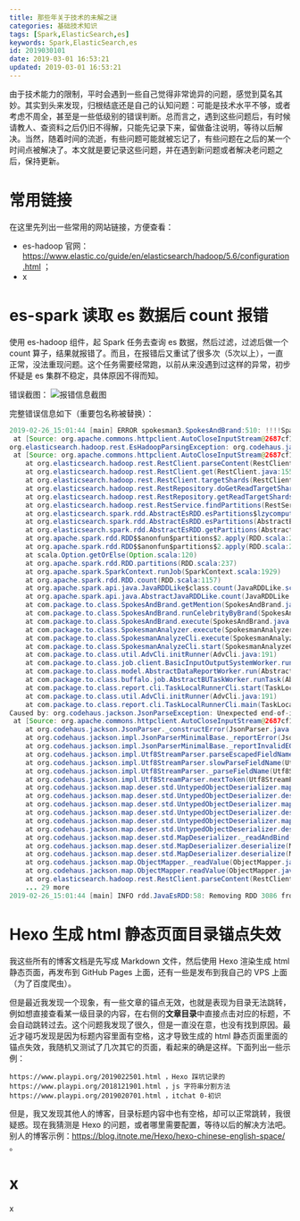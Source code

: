 ```yaml
---
title: 那些年关于技术的未解之谜
categories: 基础技术知识
tags: [Spark,ElasticSearch,es]
keywords: Spark,ElasticSearch,es
id: 2019030101
date: 2019-03-01 16:53:21
updated: 2019-03-01 16:53:21
---
```



由于技术能力的限制，平时会遇到一些自己觉得非常诡异的问题，感觉到莫名其妙。其实到头来发现，归根结底还是自己的认知问题：可能是技术水平不够，或者考虑不周全，甚至是一些低级别的错误判断。总而言之，遇到这些问题后，有时候请教人、查资料之后仍旧不得解，只能先记录下来，留做备注说明，等待以后解决。当然，随着时间的流逝，有些问题可能就被忘记了，有些问题在之后的某一个时间点被解决了。本文就是要记录这些问题，并在遇到新问题或者解决老问题之后，保持更新。


<!-- more -->


# 常用链接


在这里先列出一些常用的网站链接，方便查看：
- es-hadoop 官网：https://www.elastic.co/guide/en/elasticsearch/hadoop/5.6/configuration.html ；
- x


# es-spark 读取 es 数据后 count 报错


使用 es-hadoop 组件，起 Spark 任务去查询 es 数据，然后过滤，过滤后做一个 count 算子，结果就报错了。而且，在报错后又重试了很多次（5次以上），一直正常，没法重现问题。这个任务需要经常跑，以前从来没遇到过这样的异常，初步怀疑是 es 集群不稳定，具体原因不得而知。

错误截图：
![报错信息截图](https://ws1.sinaimg.cn/large/b7f2e3a3gy1g0pyfelevwj20vj0mr0w0.jpg "报错信息截图")

完整错误信息如下（重要包名称被替换）：
````java
2019-02-26_15:01:44 [main] ERROR spokesman3.SpokesAndBrand:510: !!!!Spark 出错: org.codehaus.jackson.JsonParseException: Unexpected end-of-input in field name
 at [Source: org.apache.commons.httpclient.AutoCloseInputStream@2687cf14; line: 1, column: 17581]
org.elasticsearch.hadoop.rest.EsHadoopParsingException: org.codehaus.jackson.JsonParseException: Unexpected end-of-input in field name
 at [Source: org.apache.commons.httpclient.AutoCloseInputStream@2687cf14; line: 1, column: 17581]
	at org.elasticsearch.hadoop.rest.RestClient.parseContent(RestClient.java:171)
	at org.elasticsearch.hadoop.rest.RestClient.get(RestClient.java:155)
	at org.elasticsearch.hadoop.rest.RestClient.targetShards(RestClient.java:357)
	at org.elasticsearch.hadoop.rest.RestRepository.doGetReadTargetShards(RestRepository.java:306)
	at org.elasticsearch.hadoop.rest.RestRepository.getReadTargetShards(RestRepository.java:297)
	at org.elasticsearch.hadoop.rest.RestService.findPartitions(RestService.java:241)
	at org.elasticsearch.spark.rdd.AbstractEsRDD.esPartitions$lzycompute(AbstractEsRDD.scala:73)
	at org.elasticsearch.spark.rdd.AbstractEsRDD.esPartitions(AbstractEsRDD.scala:72)
	at org.elasticsearch.spark.rdd.AbstractEsRDD.getPartitions(AbstractEsRDD.scala:44)
	at org.apache.spark.rdd.RDD$$anonfun$partitions$2.apply(RDD.scala:239)
	at org.apache.spark.rdd.RDD$$anonfun$partitions$2.apply(RDD.scala:237)
	at scala.Option.getOrElse(Option.scala:120)
	at org.apache.spark.rdd.RDD.partitions(RDD.scala:237)
	at org.apache.spark.SparkContext.runJob(SparkContext.scala:1929)
	at org.apache.spark.rdd.RDD.count(RDD.scala:1157)
	at org.apache.spark.api.java.JavaRDDLike$class.count(JavaRDDLike.scala:440)
	at org.apache.spark.api.java.AbstractJavaRDDLike.count(JavaRDDLike.scala:46)
	at com.package.to.class.SpokesAndBrand.getMention(SpokesAndBrand.java:508)
	at com.package.to.class.SpokesAndBrand.runCelebrityByBrand(SpokesAndBrand.java:185)
	at com.package.to.class.SpokesAndBrand.execute(SpokesAndBrand.java:116)
	at com.package.to.class.SpokesmanAnalyzer.execute(SpokesmanAnalyzer.java:162)
	at com.package.to.class.SpokesmanAnalyzeCli.execute(SpokesmanAnalyzeCli.java:154)
	at com.package.to.class.SpokesmanAnalyzeCli.start(SpokesmanAnalyzeCli.java:75)
	at com.package.to.class.util.AdvCli.initRunner(AdvCli.java:191)
	at com.package.to.class.job.client.BasicInputOutputSystemWorker.run(BasicInputOutputSystemWorker.java:79)
	at com.package.to.class.model.AbstractDataReportWorker.run(AbstractDataReportWorker.java:122)
	at com.package.to.class.buffalo.job.AbstractBUTaskWorker.runTask(AbstractBUTaskWorker.java:63)
	at com.package.to.class.report.cli.TaskLocalRunnerCli.start(TaskLocalRunnerCli.java:110)
	at com.package.to.class.util.AdvCli.initRunner(AdvCli.java:191)
	at com.package.to.class.report.cli.TaskLocalRunnerCli.main(TaskLocalRunnerCli.java:43)
Caused by: org.codehaus.jackson.JsonParseException: Unexpected end-of-input in field name
 at [Source: org.apache.commons.httpclient.AutoCloseInputStream@2687cf14; line: 1, column: 17581]
	at org.codehaus.jackson.JsonParser._constructError(JsonParser.java:1433)
	at org.codehaus.jackson.impl.JsonParserMinimalBase._reportError(JsonParserMinimalBase.java:521)
	at org.codehaus.jackson.impl.JsonParserMinimalBase._reportInvalidEOF(JsonParserMinimalBase.java:454)
	at org.codehaus.jackson.impl.Utf8StreamParser.parseEscapedFieldName(Utf8StreamParser.java:1503)
	at org.codehaus.jackson.impl.Utf8StreamParser.slowParseFieldName(Utf8StreamParser.java:1404)
	at org.codehaus.jackson.impl.Utf8StreamParser._parseFieldName(Utf8StreamParser.java:1231)
	at org.codehaus.jackson.impl.Utf8StreamParser.nextToken(Utf8StreamParser.java:495)
	at org.codehaus.jackson.map.deser.std.UntypedObjectDeserializer.mapObject(UntypedObjectDeserializer.java:219)
	at org.codehaus.jackson.map.deser.std.UntypedObjectDeserializer.deserialize(UntypedObjectDeserializer.java:47)
	at org.codehaus.jackson.map.deser.std.UntypedObjectDeserializer.mapArray(UntypedObjectDeserializer.java:165)
	at org.codehaus.jackson.map.deser.std.UntypedObjectDeserializer.deserialize(UntypedObjectDeserializer.java:51)
	at org.codehaus.jackson.map.deser.std.UntypedObjectDeserializer.mapArray(UntypedObjectDeserializer.java:165)
	at org.codehaus.jackson.map.deser.std.UntypedObjectDeserializer.deserialize(UntypedObjectDeserializer.java:51)
	at org.codehaus.jackson.map.deser.std.MapDeserializer._readAndBind(MapDeserializer.java:319)
	at org.codehaus.jackson.map.deser.std.MapDeserializer.deserialize(MapDeserializer.java:249)
	at org.codehaus.jackson.map.deser.std.MapDeserializer.deserialize(MapDeserializer.java:33)
	at org.codehaus.jackson.map.ObjectMapper._readValue(ObjectMapper.java:2704)
	at org.codehaus.jackson.map.ObjectMapper.readValue(ObjectMapper.java:1286)
	at org.elasticsearch.hadoop.rest.RestClient.parseContent(RestClient.java:166)
	... 29 more
2019-02-26_15:01:44 [main] INFO rdd.JavaEsRDD:58: Removing RDD 3086 from persistence list
````

# Hexo 生成 html 静态页面目录锚点失效


我这些所有的博客文档是先写成 Markdown 文件，然后使用 Hexo 渲染生成 html 静态页面，再发布到 GitHub Pages 上面，还有一些是发布到我自己的 VPS 上面（为了百度爬虫）。

但是最近我发现一个现象，有一些文章的锚点无效，也就是表现为目录无法跳转，例如想直接查看某一级目录的内容，在右侧的**文章目录**中直接点击对应的标题，不会自动跳转过去。这个问题我发现了很久，但是一直没在意，也没有找到原因。最近才碰巧发现是因为标题内容里面有空格，这才导致生成的 html 静态页面里面的锚点失效，我随机又测试了几次其它的页面，看起来的确是这样。下面列出一些示例：

```
https://www.playpi.org/2019022501.html ，Hexo 踩坑记录的
https://www.playpi.org/2018121901.html ，js 字符串分割方法
https://www.playpi.org/2019020701.html ，itchat 0-初识
```

但是，我又发现其他人的博客，目录标题内容中也有空格，却可以正常跳转，我很疑惑。现在我猜测是 Hexo 的问题，或者哪里需要配置，等待以后的解决方法吧。别人的博客示例：https://blog.itnote.me/Hexo/hexo-chinese-english-space/ 。


# x


x

